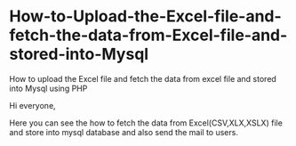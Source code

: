 # How-to-Upload-the-Excel-file-and-fetch-the-data-from-Excel-file-and-stored-into-Mysql
How to upload the Excel file and fetch the data from excel file  and stored into Mysql using PHP

 Hi everyone,
 
   Here you can see the how to fetch the data from Excel(CSV,XLX,XSLX) file and store into mysql database and also send the mail to users.
 
    
